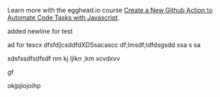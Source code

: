 Learn more with the egghead.io course  [Create a New Github Action to Automate Code Tasks with Javascript](https://egghead.io/playlists/create-a-new-github-action-to-automate-code-tasks-with-javascript-f1e9?af=atzgap).

added newline for test

ad for tescx
dfsfd]csddfdXDSsacascc
df;lmsdf;ldfdsgsdd
xsa
s
sa


sdsfssdfsdfsdf
nm kj  ljlkn ;km
xcvdxvv

gf






okjpjiojoihp
